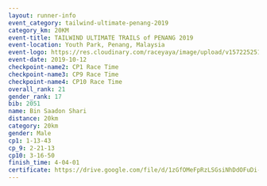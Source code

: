 ```yaml
---
layout: runner-info 
event_category: tailwind-ultimate-penang-2019 
category_km: 20KM 
event-title: TAILWIND ULTIMATE TRAILS of PENANG 2019 
event-location: Youth Park, Penang, Malaysia 
event-logo: https://res.cloudinary.com/raceyaya/image/upload/v1572252513/logo/utop-2019_h9tzys.jpg 
event-date: 2019-10-12 
checkpoint-name2: CP1 Race Time 
checkpoint-name3: CP9 Race Time 
checkpoint-name4: CP10 Race Time 
overall_rank: 21
gender_rank: 17
bib: 2051
name: Bin Saadon Shari
distance: 20km
category: 20km
gender: Male
cp1: 1-13-43
cp_9: 2-21-13
cp10: 3-16-50
finish_time: 4-04-01
certificate: https://drive.google.com/file/d/1zGfOMeFpRzLSGsiNhDdOFuDi-brFg0iY/view?usp=sharing
---
```

